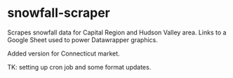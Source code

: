 # snowfall-scraper

<p>Scrapes snowfall data for Capital Region and Hudson Valley area. Links to a Google Sheet used to power Datawrapper graphics.</p>

<p>Added version for Connecticut market.</p>

<p>TK: setting up cron job and some format updates.</p>
